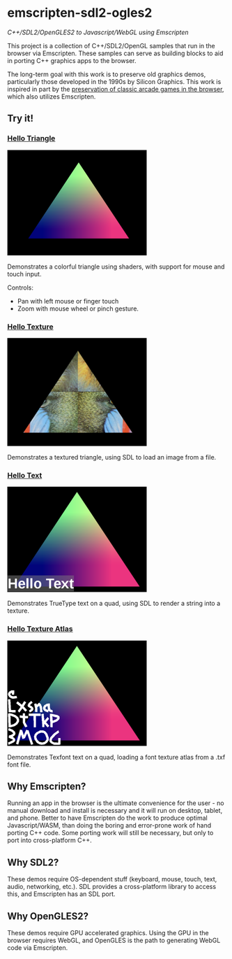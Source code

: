 # emscripten-sdl2-ogles2
*C++/SDL2/OpenGLES2 to Javascript/WebGL using Emscripten*

This project is a collection of C++/SDL2/OpenGL samples that run in the browser via Emscripten.  These samples can serve as building blocks to aid in porting C++ graphics apps to the browser.

The long-term goal with this work is to preserve old graphics demos, particularly those developed in the 1990s by Silicon Graphics.  This work is inspired in part by the [preservation of classic arcade games in the browser](https://archive.org/details/internetarcade), which also utilizes Emscripten.


## Try it!

### [Hello Triangle](https://erik-larsen.github.io/emscripten-sdl2-ogles2/hello_triangle.html)

![Hello Triangle](media/hello_triangle.png)

Demonstrates a colorful triangle using shaders, with support for mouse and touch input.  

Controls: 
- Pan with left mouse or finger touch
- Zoom with mouse wheel or pinch gesture.

### [Hello Texture](https://erik-larsen.github.io/emscripten-sdl2-ogles2/hello_texture_debug.html)

![Hello Texture](media/hello_texture.png)

Demonstrates a textured triangle, using SDL to load an image from a file.

### [Hello Text](https://erik-larsen.github.io/emscripten-sdl2-ogles2/hello_text_ttf_debug.html)

![Hello Text](media/hello_text_ttf.png)

Demonstrates TrueType text on a quad, using SDL to render a string into a texture.

### [Hello Texture Atlas](https://erik-larsen.github.io/emscripten-sdl2-ogles2/hello_text_txf_debug.html)

![Hello Texture Atlas](media/hello_text_txf.png)

Demonstrates Texfont text on a quad, loading a font texture atlas from a .txf font file.  


## Why Emscripten?  

Running an app in the browser is the ultimate convenience for the user - no manual download and install is necessary and it will run on desktop, tablet, and phone.  Better to have Emscripten do the work to produce optimal Javascript/WASM, than doing the boring and error-prone work of hand porting C++ code.  Some porting work will still be necessary, but only to port into cross-platform C++.

## Why SDL2? 

These demos require OS-dependent stuff (keyboard, mouse, touch, text, audio, networking, etc.). SDL provides a cross-platform library to access this, and Emscripten has an SDL port.

## Why OpenGLES2?  

These demos require GPU accelerated graphics. Using the GPU in the browser requires WebGL, and OpenGLES is the path to generating WebGL code via Emscripten.
